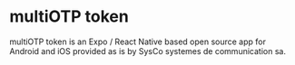 # multiOTP token

multiOTP token is an Expo / React Native based open source app for Android and iOS provided as is by SysCo systemes de communication sa.
